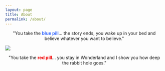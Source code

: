 ```yaml
---
layout: page
title: About
permalink: /about/
---
```


<p style="text-align: center;">"You take the <strong><span style="color: #3366ff;">blue pill</span></strong>...  the story ends, you wake up in your bed and believe whatever you want to believe."</p>

![]({{site.baseurl}}/images/rp.svg#rpimage)

<p style="text-align: center;">"You take the <strong><span style="color: rgb(241, 0, 0);">red pill</span></strong>...  you stay in Wonderland and I show you how deep the rabbit hole goes."</p>
